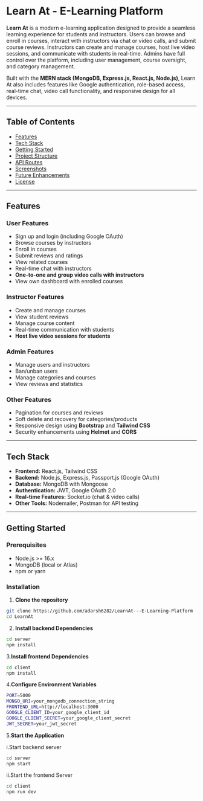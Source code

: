# Learn At - E-Learning Platform

**Learn At** is a modern e-learning application designed to provide a seamless learning experience for students and instructors. Users can browse and enroll in courses, interact with instructors via chat or video calls, and submit course reviews. Instructors can create and manage courses, host live video sessions, and communicate with students in real-time. Admins have full control over the platform, including user management, course oversight, and category management.  

Built with the **MERN stack (MongoDB, Express.js, React.js, Node.js)**, Learn At also includes features like Google authentication, role-based access, real-time chat, video call functionality, and responsive design for all devices.

---

## Table of Contents

- [Features](#features)
- [Tech Stack](#tech-stack)
- [Getting Started](#getting-started)
- [Project Structure](#project-structure)
- [API Routes](#api-routes)
- [Screenshots](#screenshots)
- [Future Enhancements](#future-enhancements)
- [License](#license)

---

## Features

### User Features
- Sign up and login (including Google OAuth)
- Browse courses by instructors
- Enroll in courses
- Submit reviews and ratings
- View related courses
- Real-time chat with instructors
- **One-to-one and group video calls with instructors**
- View own dashboard with enrolled courses

### Instructor Features
- Create and manage courses
- View student reviews
- Manage course content
- Real-time communication with students
- **Host live video sessions for students**

### Admin Features
- Manage users and instructors
- Ban/unban users
- Manage categories and courses
- View reviews and statistics

### Other Features
- Pagination for courses and reviews
- Soft delete and recovery for categories/products
- Responsive design using **Bootstrap** and **Tailwind CSS**
- Security enhancements using **Helmet** and **CORS**

---

## Tech Stack

- **Frontend:** React.js, Tailwind CSS
- **Backend:** Node.js, Express.js, Passport.js (Google OAuth)
- **Database:** MongoDB with Mongoose
- **Authentication:** JWT, Google OAuth 2.0
- **Real-time Features:** Socket.io (chat & video calls)
- **Other Tools:** Nodemailer, Postman for API testing

---

## Getting Started

### Prerequisites
- Node.js >= 16.x
- MongoDB (local or Atlas)
- npm or yarn

### Installation

1. **Clone the repository**

```bash
git clone https://github.com/adarsh6282/LearnAt---E-Learning-Platform
cd LearnAt
```


2. **Install backend Dependencies**

```bash
cd server
npm install
```


3.**Install frontend Dependencies**

```bash
cd client
npm install
```


4.**Configure Environment Variables**

```bash
PORT=5000
MONGO_URI=your_mongodb_connection_string
FRONTEND_URL=http://localhost:3000
GOOGLE_CLIENT_ID=your_google_client_id
GOOGLE_CLIENT_SECRET=your_google_client_secret
JWT_SECRET=your_jwt_secret
```


5.**Start the Application**

i.Start backend server
```bash
cd server
npm start
```

ii.Start the frontend Server
```bash
cd client
npm run dev
```
